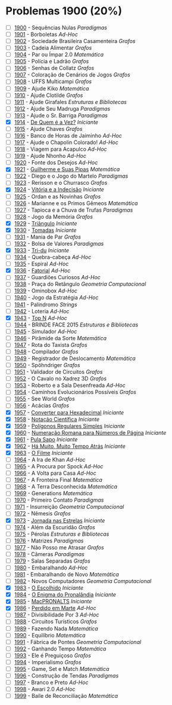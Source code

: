 # Problemas 1900 (20%)

  - [ ]  [1900](https://www.urionlinejudge.com.br/judge/pt/problems/view/1900) - Sequências Nulas *Paradigmas*
  - [ ]  [1901](https://www.urionlinejudge.com.br/judge/pt/problems/view/1901) - Borboletas *Ad-Hoc*
  - [ ]  [1902](https://www.urionlinejudge.com.br/judge/pt/problems/view/1902) - Sociedade Brasileira Casamenteira *Grafos*
  - [ ]  [1903](https://www.urionlinejudge.com.br/judge/pt/problems/view/1903) - Cadeia Alimentar *Grafos*
  - [ ]  [1904](https://www.urionlinejudge.com.br/judge/pt/problems/view/1904) - Par ou Ímpar 2.0 *Matemática*
  - [ ]  [1905](https://www.urionlinejudge.com.br/judge/pt/problems/view/1905) - Polícia e Ladrão *Grafos*
  - [ ]  [1906](https://www.urionlinejudge.com.br/judge/pt/problems/view/1906) - Senhas de Collatz *Grafos*
  - [ ]  [1907](https://www.urionlinejudge.com.br/judge/pt/problems/view/1907) - Coloração de Cenários de Jogos *Grafos*
  - [ ]  [1908](https://www.urionlinejudge.com.br/judge/pt/problems/view/1908) - UFFS Multicampi *Grafos*
  - [ ]  [1909](https://www.urionlinejudge.com.br/judge/pt/problems/view/1909) - Ajude Kiko *Matemática*
  - [ ]  [1910](https://www.urionlinejudge.com.br/judge/pt/problems/view/1910) - Ajude Clotilde *Grafos*
  - [ ]  [1911](https://www.urionlinejudge.com.br/judge/pt/problems/view/1911) - Ajude Girafales *Estruturas e Bibliotecas*
  - [ ]  [1912](https://www.urionlinejudge.com.br/judge/pt/problems/view/1912) - Ajude Seu Madruga *Paradigmas*
  - [ ]  [1913](https://www.urionlinejudge.com.br/judge/pt/problems/view/1913) - Ajude o Sr. Barriga *Paradigmas*
  - [x]  [1914](https://www.urionlinejudge.com.br/judge/pt/problems/view/1914) - [De Quem é a Vez?](https://github.dev/potigol/uoj-potigol/blob/master/src/1900/1914.poti) *Iniciante*
  - [ ]  [1915](https://www.urionlinejudge.com.br/judge/pt/problems/view/1915) - Ajude Chaves *Grafos*
  - [ ]  [1916](https://www.urionlinejudge.com.br/judge/pt/problems/view/1916) - Banco de Horas de Jaiminho *Ad-Hoc*
  - [ ]  [1917](https://www.urionlinejudge.com.br/judge/pt/problems/view/1917) - Ajude o Chapolin Colorado! *Ad-Hoc*
  - [ ]  [1918](https://www.urionlinejudge.com.br/judge/pt/problems/view/1918) - Viagem para Acapulco *Ad-Hoc*
  - [ ]  [1919](https://www.urionlinejudge.com.br/judge/pt/problems/view/1919) - Ajude Nhonho *Ad-Hoc*
  - [ ]  [1920](https://www.urionlinejudge.com.br/judge/pt/problems/view/1920) - Fonte dos Desejos *Ad-Hoc*
  - [x]  [1921](https://www.urionlinejudge.com.br/judge/pt/problems/view/1921) - [Guilherme e Suas Pipas](https://github.dev/potigol/uoj-potigol/blob/master/src/1900/1921.poti) *Matemática*
  - [ ]  [1922](https://www.urionlinejudge.com.br/judge/pt/problems/view/1922) - Diego e o Jogo do Martelo *Paradigmas*
  - [ ]  [1923](https://www.urionlinejudge.com.br/judge/pt/problems/view/1923) - Rerisson e o Churrasco *Grafos*
  - [x]  [1924](https://www.urionlinejudge.com.br/judge/pt/problems/view/1924) - [Vitória e a Indecisão](https://github.dev/potigol/uoj-potigol/blob/master/src/1900/1924.poti) *Iniciante*
  - [ ]  [1925](https://www.urionlinejudge.com.br/judge/pt/problems/view/1925) - Ordan e as Novinhas *Grafos*
  - [ ]  [1926](https://www.urionlinejudge.com.br/judge/pt/problems/view/1926) - Marianne e os Primos Gêmeos *Matemática*
  - [ ]  [1927](https://www.urionlinejudge.com.br/judge/pt/problems/view/1927) - Tapioca e a Chuva de Trufas *Paradigmas*
  - [ ]  [1928](https://www.urionlinejudge.com.br/judge/pt/problems/view/1928) - Jogo da Memória *Grafos*
  - [x]  [1929](https://www.urionlinejudge.com.br/judge/pt/problems/view/1929) - [Triângulo](https://github.dev/potigol/uoj-potigol/blob/master/src/1900/1929.poti) *Iniciante*
  - [x]  [1930](https://www.urionlinejudge.com.br/judge/pt/problems/view/1930) - [Tomadas](https://github.dev/potigol/uoj-potigol/blob/master/src/1900/1930.poti) *Iniciante*
  - [ ]  [1931](https://www.urionlinejudge.com.br/judge/pt/problems/view/1931) - Mania de Par *Grafos*
  - [ ]  [1932](https://www.urionlinejudge.com.br/judge/pt/problems/view/1932) - Bolsa de Valores *Paradigmas*
  - [x]  [1933](https://www.urionlinejudge.com.br/judge/pt/problems/view/1933) - [Tri-du](https://github.dev/potigol/uoj-potigol/blob/master/src/1900/1933.poti) *Iniciante*
  - [ ]  [1934](https://www.urionlinejudge.com.br/judge/pt/problems/view/1934) - Quebra-cabeça *Ad-Hoc*
  - [ ]  [1935](https://www.urionlinejudge.com.br/judge/pt/problems/view/1935) - Espiral *Ad-Hoc*
  - [x]  [1936](https://www.urionlinejudge.com.br/judge/pt/problems/view/1936) - [Fatorial](https://github.dev/potigol/uoj-potigol/blob/master/src/1900/1936.poti) *Ad-Hoc*
  - [ ]  [1937](https://www.urionlinejudge.com.br/judge/pt/problems/view/1937) - Guardiões Curiosos *Ad-Hoc*
  - [ ]  [1938](https://www.urionlinejudge.com.br/judge/pt/problems/view/1938) - Praça do Retângulo *Geometria Computacional*
  - [ ]  [1939](https://www.urionlinejudge.com.br/judge/pt/problems/view/1939) - Ominobox *Ad-Hoc*
  - [ ]  [1940](https://www.urionlinejudge.com.br/judge/pt/problems/view/1940) - Jogo da Estratégia *Ad-Hoc*
  - [ ]  [1941](https://www.urionlinejudge.com.br/judge/pt/problems/view/1941) - Palíndromo *Strings*
  - [ ]  [1942](https://www.urionlinejudge.com.br/judge/pt/problems/view/1942) - Loteria *Ad-Hoc*
  - [x]  [1943](https://www.urionlinejudge.com.br/judge/pt/problems/view/1943) - [Top N](https://github.dev/potigol/uoj-potigol/blob/master/src/1900/1943.poti) *Ad-Hoc*
  - [ ]  [1944](https://www.urionlinejudge.com.br/judge/pt/problems/view/1944) - BRINDE FACE 2015 *Estruturas e Bibliotecas*
  - [ ]  [1945](https://www.urionlinejudge.com.br/judge/pt/problems/view/1945) - Simulador *Ad-Hoc*
  - [ ]  [1946](https://www.urionlinejudge.com.br/judge/pt/problems/view/1946) - Pirâmide da Sorte *Matemática*
  - [ ]  [1947](https://www.urionlinejudge.com.br/judge/pt/problems/view/1947) - Rota do Taxista *Grafos*
  - [ ]  [1948](https://www.urionlinejudge.com.br/judge/pt/problems/view/1948) - Compilador *Grafos*
  - [ ]  [1949](https://www.urionlinejudge.com.br/judge/pt/problems/view/1949) - Registrador de Deslocamento *Matemática*
  - [ ]  [1950](https://www.urionlinejudge.com.br/judge/pt/problems/view/1950) - Spöhndriger *Grafos*
  - [ ]  [1951](https://www.urionlinejudge.com.br/judge/pt/problems/view/1951) - Validador de Circuitos *Grafos*
  - [ ]  [1952](https://www.urionlinejudge.com.br/judge/pt/problems/view/1952) - O Cavalo no Xadrez 3D *Grafos*
  - [ ]  [1953](https://www.urionlinejudge.com.br/judge/pt/problems/view/1953) - Roberto e a Sala Desenfreada *Ad-Hoc*
  - [ ]  [1954](https://www.urionlinejudge.com.br/judge/pt/problems/view/1954) - Caminhos Evolucionários Possíveis *Grafos*
  - [ ]  [1955](https://www.urionlinejudge.com.br/judge/pt/problems/view/1955) - See World *Grafos*
  - [ ]  [1956](https://www.urionlinejudge.com.br/judge/pt/problems/view/1956) - Acácias *Grafos*
  - [x]  [1957](https://www.urionlinejudge.com.br/judge/pt/problems/view/1957) - [Converter para Hexadecimal](https://github.dev/potigol/uoj-potigol/blob/master/src/1900/1957.poti) *Iniciante*
  - [x]  [1958](https://www.urionlinejudge.com.br/judge/pt/problems/view/1958) - [Notação Científica](https://github.dev/potigol/uoj-potigol/blob/master/src/1900/1958.poti) *Iniciante*
  - [x]  [1959](https://www.urionlinejudge.com.br/judge/pt/problems/view/1959) - [Polígonos Regulares Simples](https://github.dev/potigol/uoj-potigol/blob/master/src/1900/1959.poti) *Iniciante*
  - [x]  [1960](https://www.urionlinejudge.com.br/judge/pt/problems/view/1960) - [Numeração Romana para Números de Página](https://github.dev/potigol/uoj-potigol/blob/master/src/1900/1960.poti) *Iniciante*
  - [x]  [1961](https://www.urionlinejudge.com.br/judge/pt/problems/view/1961) - [Pula Sapo](https://github.dev/potigol/uoj-potigol/blob/master/src/1900/1961.poti) *Iniciante*
  - [x]  [1962](https://www.urionlinejudge.com.br/judge/pt/problems/view/1962) - [Há Muito, Muito Tempo Atrás](https://github.dev/potigol/uoj-potigol/blob/master/src/1900/1962.poti) *Iniciante*
  - [x]  [1963](https://www.urionlinejudge.com.br/judge/pt/problems/view/1963) - [O Filme](https://github.dev/potigol/uoj-potigol/blob/master/src/1900/1963.poti) *Iniciante*
  - [ ]  [1964](https://www.urionlinejudge.com.br/judge/pt/problems/view/1964) - A Ira de Khan *Ad-Hoc*
  - [ ]  [1965](https://www.urionlinejudge.com.br/judge/pt/problems/view/1965) - A Procura por Spock *Ad-Hoc*
  - [ ]  [1966](https://www.urionlinejudge.com.br/judge/pt/problems/view/1966) - A Volta para Casa *Ad-Hoc*
  - [ ]  [1967](https://www.urionlinejudge.com.br/judge/pt/problems/view/1967) - A Fronteira Final *Matemática*
  - [ ]  [1968](https://www.urionlinejudge.com.br/judge/pt/problems/view/1968) - A Terra Desconhecida *Matemática*
  - [ ]  [1969](https://www.urionlinejudge.com.br/judge/pt/problems/view/1969) - Generations *Matemática*
  - [ ]  [1970](https://www.urionlinejudge.com.br/judge/pt/problems/view/1970) - Primeiro Contato *Paradigmas*
  - [ ]  [1971](https://www.urionlinejudge.com.br/judge/pt/problems/view/1971) - Insurreição *Geometria Computacional*
  - [ ]  [1972](https://www.urionlinejudge.com.br/judge/pt/problems/view/1972) - Nêmesis *Grafos*
  - [x]  [1973](https://www.urionlinejudge.com.br/judge/pt/problems/view/1973) - [Jornada nas Estrelas](https://github.dev/potigol/uoj-potigol/blob/master/src/1900/1973.poti) *Iniciante*
  - [ ]  [1974](https://www.urionlinejudge.com.br/judge/pt/problems/view/1974) - Além da Escuridão *Grafos*
  - [ ]  [1975](https://www.urionlinejudge.com.br/judge/pt/problems/view/1975) - Pérolas *Estruturas e Bibliotecas*
  - [ ]  [1976](https://www.urionlinejudge.com.br/judge/pt/problems/view/1976) - Matrizes *Paradigmas*
  - [ ]  [1977](https://www.urionlinejudge.com.br/judge/pt/problems/view/1977) - Não Posso me Atrasar *Grafos*
  - [ ]  [1978](https://www.urionlinejudge.com.br/judge/pt/problems/view/1978) - Câmeras *Paradigmas*
  - [ ]  [1979](https://www.urionlinejudge.com.br/judge/pt/problems/view/1979) - Salas Separadas *Grafos*
  - [ ]  [1980](https://www.urionlinejudge.com.br/judge/pt/problems/view/1980) - Embaralhando *Ad-Hoc*
  - [ ]  [1981](https://www.urionlinejudge.com.br/judge/pt/problems/view/1981) - Embaralhando de Novo *Matemática*
  - [ ]  [1982](https://www.urionlinejudge.com.br/judge/pt/problems/view/1982) - Novos Computadores *Geometria Computacional*
  - [x]  [1983](https://www.urionlinejudge.com.br/judge/pt/problems/view/1983) - [O Escolhido](https://github.dev/potigol/uoj-potigol/blob/master/src/1900/1983.poti) *Iniciante*
  - [x]  [1984](https://www.urionlinejudge.com.br/judge/pt/problems/view/1984) - [O Enigma do Pronalândia](https://github.dev/potigol/uoj-potigol/blob/master/src/1900/1984.poti) *Iniciante*
  - [x]  [1985](https://www.urionlinejudge.com.br/judge/pt/problems/view/1985) - [MacPRONALTS](https://github.dev/potigol/uoj-potigol/blob/master/src/1900/1985.poti) *Iniciante*
  - [x]  [1986](https://www.urionlinejudge.com.br/judge/pt/problems/view/1986) - [Perdido em Marte](https://github.dev/potigol/uoj-potigol/blob/master/src/1900/1986.poti) *Ad-Hoc*
  - [ ]  [1987](https://www.urionlinejudge.com.br/judge/pt/problems/view/1987) - Divisibilidade Por 3 *Ad-Hoc*
  - [ ]  [1988](https://www.urionlinejudge.com.br/judge/pt/problems/view/1988) - Circuitos Turísticos *Grafos*
  - [ ]  [1989](https://www.urionlinejudge.com.br/judge/pt/problems/view/1989) - Fazendo Nada *Matemática*
  - [ ]  [1990](https://www.urionlinejudge.com.br/judge/pt/problems/view/1990) - Equilíbrio *Matemática*
  - [ ]  [1991](https://www.urionlinejudge.com.br/judge/pt/problems/view/1991) - Fábrica de Pontes *Geometria Computacional*
  - [ ]  [1992](https://www.urionlinejudge.com.br/judge/pt/problems/view/1992) - Ganhando Tempo *Matemática*
  - [ ]  [1993](https://www.urionlinejudge.com.br/judge/pt/problems/view/1993) - Ele é Preguiçoso *Grafos*
  - [ ]  [1994](https://www.urionlinejudge.com.br/judge/pt/problems/view/1994) - Imperialismo *Grafos*
  - [ ]  [1995](https://www.urionlinejudge.com.br/judge/pt/problems/view/1995) - Game, Set e Match *Matemática*
  - [ ]  [1996](https://www.urionlinejudge.com.br/judge/pt/problems/view/1996) - Construção de Tendas *Paradigmas*
  - [ ]  [1997](https://www.urionlinejudge.com.br/judge/pt/problems/view/1997) - Branco e Preto *Ad-Hoc*
  - [ ]  [1998](https://www.urionlinejudge.com.br/judge/pt/problems/view/1998) - Awari 2.0 *Ad-Hoc*
  - [ ]  [1999](https://www.urionlinejudge.com.br/judge/pt/problems/view/1999) - Baile de Reconciliação *Matemática*